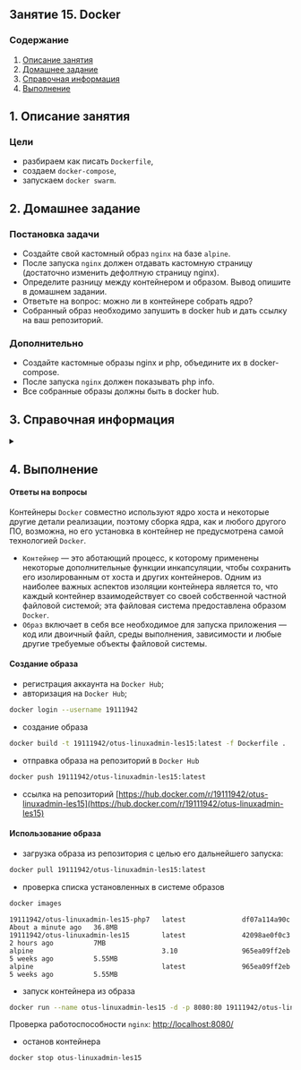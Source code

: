 ## Занятие 15. Docker
### Содержание
1. [Описание занятия](#description)  
2. [Домашнее задание](#homework)  
3. [Справочная информация](#info)  
4. [Выполнение](#exec)  

## 1. Описание занятия <a name="description"></a>
### Цели
- разбираем как писать `Dockerfile`,  
- создаем `docker-compose`,  
- запускаем `docker swarm`.  

## 2. Домашнее задание  <a name="homework"></a>
### Постановка задачи
- Создайте свой кастомный образ `nginx` на базе `alpine`.  
- После запуска `nginx` должен отдавать кастомную страницу (достаточно изменить дефолтную страницу nginx).  
- Определите разницу между контейнером и образом. Вывод опишите в домашнем задании.  
- Ответьте на вопрос: можно ли в контейнере собрать ядро?  
- Собранный образ необходимо запушить в docker hub и дать ссылку на ваш репозиторий.  
### Дополнительно
- Создайте кастомные образы nginx и php, объедините их в docker-compose.  
- После запуска `nginx` должен показывать php info.  
- Все собранные образы должны быть в docker hub.  

## 3. Справочная информация <a name="info"></a>  

<details>
   <summary></summary>
   
[www.docker.com](https://www.docker.com/)  
[Введение в Docker](https://docs.docker.com/get-started/)  
[Документация](https://docs.docker.com/engine/docker-overview/)  
[Dockerfile reference](https://docs.docker.com/engine/reference/builder/)

`docker images` -- список всех установленных образов  
`docker pull image` - скачать образ image  
`docker ps`  
`docker ps -a` - список контейнеров    
`docker run -d -p port:port container_name` — запуск контейнера;  
`docker stop container_name`  
`docker logs container_name` - вывод логов контейнеров  
`docker inspect container_name` - информация по запущенному контейнеру  
`docker build -t dockerhub_login/reponame:ver`  
`docker push/pull`  
`docker exec -it container_name bash` 

`Docker-файл` — инструкции для `Docker` по настройке и запуску приложений. В `Docker-файле` находится описание базового образа, на котором построен контейнер. Одни из самых популярных образов — Python, Ubuntu и Alpine.
С помощью дополнительных слоёв в Docker-файле можно добавить необходимое ПО. Например, можно указать, что Dockerу нужно добавить библиотеки NumPy, Pandas и Scikit-learn.

Несколько Docker-инструкций

`FROM` — задаёт родительский (главный) образ;  
`LABEL` — добавляет метаданные для образа. Хорошее место для размещения информации об авторе;  
`ENV` — создаёт переменную окружения;
`RUN` — запускает команды, создаёт слой образа. Используется для установки пакетов и библиотек внутри контейнера;  
`COPY`  — копирует файлы и директории в контейнер;  
`ADD`  — делает всё то же, что и инструкция COPY. Но ещё может распаковывать локальные .tar файлы;  
`CMD` — указывает команду и аргументы для выполнения внутри контейнера. Параметры могут быть переопределены. Использоваться может только одна инструкция CMD;  
`WORKDIR` — устанавливает рабочую директорию для инструкции CMD и ENTRYPOINT;  
`ARG` — определяет переменную для передачи Docker’у во время сборки;  
`ENTRYPOINT` — предоставляет команды и аргументы для выполняющегося контейнера. Суть его несколько отличается от CMD;  
`EXPOSE` — открывает порт;  
`VOLUME` — создаёт точку подключения директории для добавления и хранения постоянных данных.  


</details>

## 4. Выполнение <a name="exec"></a>  
#### Ответы на вопросы
Контейнеры `Docker` совместно используют ядро хоста и некоторые другие детали реализации, поэтому сборка ядра, как и любого другого ПО, возможна, но его установка в контейнер не предусмотрена самой технологией `Docker`.

- `Контейнер` — это аботающий процесс, к которому применены некоторые дополнительные функции инкапсуляции, чтобы сохранить его изолированным от хоста и других контейнеров. Одним из наиболее важных аспектов изоляции контейнера является то, что каждый контейнер взаимодействует со своей собственной частной файловой системой; эта файловая система предоставлена образом `Docker`.  
- `Образ` включает в себя все необходимое для запуска приложения — код или двоичный файл, среды выполнения, зависимости и любые другие требуемые объекты файловой системы.  

#### Создание образа  
- регистрация аккаунта на `Docker Hub`;  
- авторизация на `Docker Hub`;  
```bash
docker login --username 19111942
```
- создание образа  
```bash
docker build -t 19111942/otus-linuxadmin-les15:latest -f Dockerfile .
```
- отправка образа на репозиторий в `Docker Hub`
```bash
docker push 19111942/otus-linuxadmin-les15:latest
```
- ссылка на репозиторий
[https://hub.docker.com/r/19111942/otus-linuxadmin-les15](https://hub.docker.com/r/19111942/otus-linuxadmin-les15)

#### Использование образа  
- загрузка образа из репозитория с целью его дальнейшего запуска:
```bash
docker pull 19111942/otus-linuxadmin-les15:latest
```
- проверка списка установленных в системе образов
```bash
docker images
```
```console
19111942/otus-linuxadmin-les15-php7   latest              df07a114a90c        About a minute ago   36.8MB
19111942/otus-linuxadmin-les15        latest              42098ae0f0c3        2 hours ago          7MB
alpine                                3.10                965ea09ff2eb        5 weeks ago          5.55MB
alpine                                latest              965ea09ff2eb        5 weeks ago          5.55MB
```
- запуск контейнера из образа
```bash
docker run --name otus-linuxadmin-les15 -d -p 8080:80 19111942/otus-linuxadmin-les15:latest
```
Проверка работоспособности `nginx`:  [http://localhost:8080/](http://localhost:8080/)  
- останов контейнера
```bash
docker stop otus-linuxadmin-les15
```
